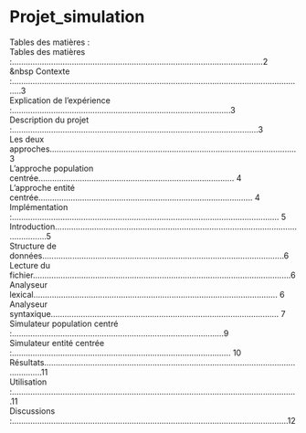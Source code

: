# Projet_simulation

Tables des matières :  
Tables des matières :.............................................................................................................2  
&nbsp Contexte :................................................................................................................................3  
Explication de l’expérience :...............................................................................................3  
Description du projet :...........................................................................................................3  
Les deux approches...........................................................................................................3  
L’approche population centrée..................................................................................... 4  
L’approche entité centrée............................................................................................. 4  
Implémentation :.................................................................................................................... 5  
Introduction.........................................................................................................................5  
Structure de données.........................................................................................................6  
Lecture du fichier................................................................................................................6  
Analyseur lexical.......................................................................................................... 6  
Analyseur syntaxique................................................................................................... 7  
Simulateur population centré :............................................................................................9  
Simulateur entité centrée :............................................................................................... 10  
Résultats...........................................................................................................................11  
Utilisation :............................................................................................................................11  
Discussions :........................................................................................................................12  
